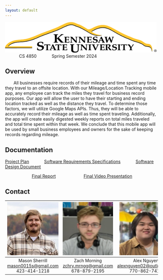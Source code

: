 ```yaml
---
layout: default
---
```

<img src="assets/images/KSULogo.png" alt="Kennesaw State University Logo" width ="500" height="100"/> &emsp;&emsp;&emsp; CS 4850 &emsp;&emsp;&emsp; Spring Semester 2024

## Overview
&emsp;&emsp;All businesses require records of their mileage and time spent any time they travel to an offsite location. With our Mileage/Location Tracking mobile app, any employee can track the miles they travel for business record purposes. Our app will allow the user to have their starting and ending location tracked as well as the distance they travel. To determine those factors, we will utilize Google Maps APIs. Thus, they will be able to accurately record their mileage as well as time spent traveling. Additionally, the app will create easily digested weekly reports on total miles traveled and total time spent within that week. We conclude that this mobile app will be used by small business employees and owners for the sake of keeping records regarding mileage.



## Documentation

[Project Plan](./project-plan.html) &emsp;&emsp;&emsp; [Software Requirements Specifications](./SRS.html) &emsp;&emsp;&emsp; [Software Design Document](./SDD.html)

&emsp;&emsp;&emsp;&emsp;&emsp;&emsp; [Final Report](./FinalReport.html) &emsp;&emsp;&emsp;&emsp;&emsp;&emsp; [Final Video Presentation](./VideoPresentation.html)



## Contact

|<img src="assets/images/Mason.png" alt="Mason Sherrill" width="175" height="175"/> | <img src="assets/images/Zach.png" alt="Zach Morning" width="175" height="175"/> | <img src="assets/images/Alex.png" alt="Alex Nguyen" width="175" height="175"/> | <img src="assets/images/Brian.png" alt="Brian Nghiem" width="175" height="175"/> | <img src="assets/images/Shaun.png" alt="Shaun Teague" width="175" height="175"/>   
|:---------------:|:----------------------------:|:---:|:---:|:---:
|Mason Sherrill <br> <mason0015s@gmail.com> <br>  423-414-1218| Zach Morning <br> <zchry.mrngg@gmail.com> <br> 678-879-2195|Alex Nguyen  <br> <alexnguyen02@outlook.com> <br> 770-862-7410 |Brian Nghiem <br> <brian.nghiem06@gmail.com> <br> 678-216-9379|Shaun Teague <br> <shaunteague06@outlook.com> <br> 207-352-8811

 


